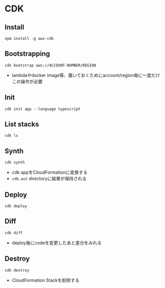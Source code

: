 # CDK

## Install

```
npm install -g aws-cdk
```

## Bootstrapping

```console
cdk bootstrap aws://ACCOUNT-NUMBER/REGION
```

* lambdaやdocker image等、置いておくためにaccount/region毎に一度だけこの操作が必要

## Init

```console
cdk init app --language typescript
```

## List stacks

```console
cdk ls
```

## Synth

```consle
cdk synth
```

* cdk appをCloudFormationに変換する
* `cdk.out` directoryに結果が保持される

## Deploy

```console
cdk deploy
```

## Diff

```console
cdk diff
```

* deploy後にcodeを変更したあと差分をみれる

## Destroy

```console
cdk destroy
```

* CloudFormation Stackを削除する
